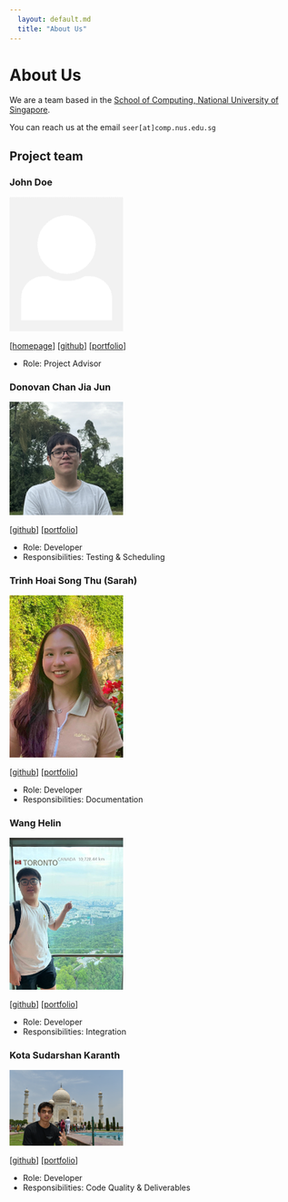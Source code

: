 ```yaml
---
  layout: default.md
  title: "About Us"
---
```


# About Us

We are a team based in the [School of Computing, National University of Singapore](http://www.comp.nus.edu.sg).

You can reach us at the email `seer[at]comp.nus.edu.sg`

## Project team

### John Doe

<img src="images/johndoe.png" width="200px">

[[homepage](http://www.comp.nus.edu.sg/~damithch)]
[[github](https://github.com/johndoe)]
[[portfolio](team/johndoe.md)]

* Role: Project Advisor

### Donovan Chan Jia Jun

<img src="images/donovanjj.png" width="200px">

[[github](http://github.com/donovanjj)]
[[portfolio](team/donovanjj.md)]

* Role: Developer
* Responsibilities: Testing & Scheduling

### Trinh Hoai Song Thu (Sarah)

<img src="images/songgthu.png" width="200px">

[[github](http://github.com/songgthu)] [[portfolio](team/songgthu.md)]

* Role: Developer
* Responsibilities: Documentation

### Wang Helin

<img src="images/revdrag.png" width="200px">

[[github](http://github.com/revdrag)]
[[portfolio](team/revdrag.md)]

* Role: Developer
* Responsibilities: Integration

### Kota Sudarshan Karanth

<img src="images/sudarshan2401.png" width="200px">

[[github](http://github.com/sudarshan2401)]
[[portfolio](team/sudarshan2401.md)]

* Role: Developer
* Responsibilities: Code Quality & Deliverables
